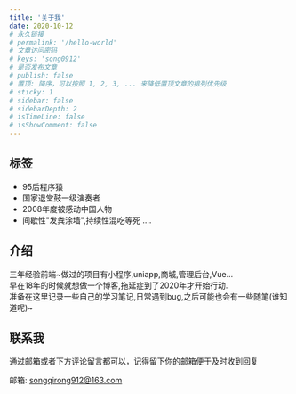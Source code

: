 ```yaml
---
title: '关于我'
date: 2020-10-12
# 永久链接
# permalink: '/hello-world'
# 文章访问密码
# keys: 'song0912'
# 是否发布文章
# publish: false
# 置顶: 降序，可以按照 1, 2, 3, ... 来降低置顶文章的排列优先级
# sticky: 1
# sidebar: false
# sidebarDepth: 2
# isTimeLine: false
# isShowComment: false
---
```


## 标签

- 95后程序猿
- 国家退堂鼓一级演奏者
- 2008年度被感动中国人物
- 间歇性"发粪涂墙",持续性混吃等死
....

## 介绍

三年经验前端~做过的项目有小程序,uniapp,商城,管理后台,Vue...<br/>
早在18年的时候就想做一个博客,拖延症到了2020年才开始行动.<br/>
准备在这里记录一些自己的学习笔记,日常遇到bug,之后可能也会有一些随笔(谁知道呢)~<br/>

## 联系我

通过邮箱或者下方评论留言都可以，记得留下你的邮箱便于及时收到回复

邮箱: songqirong912@163.com